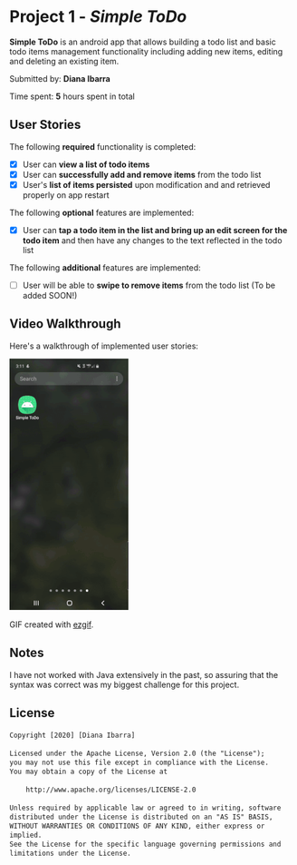 # Project 1 - *Simple ToDo*

**Simple ToDo** is an android app that allows building a todo list and basic todo items management functionality including adding new items, editing and deleting an existing item.

Submitted by: **Diana Ibarra**

Time spent: **5** hours spent in total

## User Stories

The following **required** functionality is completed:

* [X] User can **view a list of todo items**
* [X] User can **successfully add and remove items** from the todo list
* [X] User's **list of items persisted** upon modification and and retrieved properly on app restart

The following **optional** features are implemented:

* [X] User can **tap a todo item in the list and bring up an edit screen for the todo item** and then have any changes to the text reflected in the todo list

The following **additional** features are implemented:

* [ ] User will be able to **swipe to remove items** from the todo list (To be added SOON!)

## Video Walkthrough

Here's a walkthrough of implemented user stories:

<img src='ezgif.com-resize (1).gif' title='Video Walkthrough' width='' alt='Video Walkthrough' />

GIF created with [ezgif](https://www.ezgif.com/).

## Notes

I have not worked with Java extensively in the past, so assuring that the syntax was correct was my biggest challenge for this project.

## License

    Copyright [2020] [Diana Ibarra]

    Licensed under the Apache License, Version 2.0 (the "License");
    you may not use this file except in compliance with the License.
    You may obtain a copy of the License at

        http://www.apache.org/licenses/LICENSE-2.0

    Unless required by applicable law or agreed to in writing, software
    distributed under the License is distributed on an "AS IS" BASIS,
    WITHOUT WARRANTIES OR CONDITIONS OF ANY KIND, either express or implied.
    See the License for the specific language governing permissions and
    limitations under the License.
